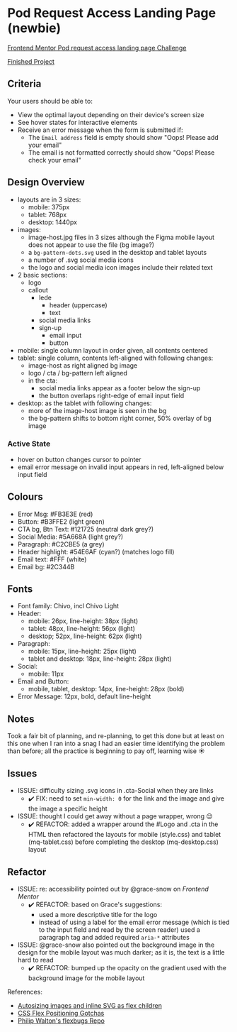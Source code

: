 # Pod Request Access Landing Page (newbie)

[Frontend Mentor Pod request access landing page Challenge](https://www.frontendmentor.io/challenges/pod-request-access-landing-page-eyTmdkLSG)

[Finished Project](https://janegca.github.io/fem-challenges/10-pod-request/index.html)

## Criteria

Your users should be able to:

- View the optimal layout depending on their device's screen size
- See hover states for interactive elements
- Receive an error message when the form is submitted if:
  - The `Email address` field is empty should show "Oops! Please add your email"
  - The email is not formatted correctly should show "Oops! Please check your
    email"

## Design Overview

- layouts are in 3 sizes:
  - mobile: 375px
  - tablet: 768px
  - desktop: 1440px
- images:
  - image-host.jpg files in 3 sizes although the Figma mobile layout does not
    appear to use the file (bg image?)
  - a `bg-pattern-dots.svg` used in the desktop and tablet layouts
  - a number of .svg social media icons
  - the logo and social media icon images include their related text
- 2 basic sections:
  - logo
  - callout
    - lede
      - header (uppercase)
      - text
    - social media links
    - sign-up
      - email input
      - button
- mobile: single column layout in order given, all contents centered
- tablet: single column, contents left-aligned with following changes:
  - image-host as right aligned bg image
  - logo / cta / bg-pattern left aligned
  - in the cta:
    - social media links appear as a footer below the sign-up
    - the button overlaps right-edge of email input field
- desktop: as the tablet with following changes:
  - more of the image-host image is seen in the bg
  - the bg-pattern shifts to bottom right corner, 50% overlay of bg image

### Active State

- hover on button changes cursor to pointer
- email error message on invalid input appears in red, left-aligned below input
  field

## Colours

- Error Msg: #FB3E3E (red)
- Button: #B3FFE2 (light green)
- CTA bg, Btn Text: #121725 (neutral dark grey?)
- Social Media: #5A668A (light grey?)
- Paragraph: #C2CBE5 (a grey)
- Header highlight: #54E6AF (cyan?) (matches logo fill)
- Email text: #FFF (white)
- Email bg: #2C344B

## Fonts

- Font family: Chivo, incl Chivo Light
- Header:
  - mobile: 26px, line-height: 38px (light)
  - tablet: 48px, line-height: 56px (light)
  - desktop; 52px, line-height: 62px (light)
- Paragraph:
  - mobile: 15px, line-height: 25px (light)
  - tablet and desktop: 18px, line-height: 28px (light)
- Social:
  - mobile: 11px
- Email and Button:
  - mobile, tablet, desktop: 14px, line-height: 28px (bold)
- Error Message: 12px, bold, default line-height

## Notes

Took a fair bit of planning, and re-planning, to get this done but at least on
this one when I ran into a snag I had an easier time identifying the problem
than before; all the practice is beginning to pay off, learning wise ☀️

## Issues

- ISSUE: difficulty sizing .svg icons in .cta-Social when they are links
  - ✔️ FIX: need to set `min-width: 0` for the link and the image and give the
    image a specific height
- ISSUE: thought I could get away without a page wrapper, wrong 😒
  - ✔️ REFACTOR: added a wrapper around the #Logo and .cta in the HTML then
    refactored the layouts for mobile (style.css) and tablet (mq-tablet.css)
    before completing the desktop (mq-desktop.css) layout

## Refactor

- ISSUE: re: accessibility pointed out by @grace-snow on _Frontend Mentor_
  - ✔️ REFACTOR: based on Grace's suggestions:
    - used a more descriptive title for the logo
    - instead of using a label for the email error message (which is tied to the
      input field and read by the screen reader) used a paragraph tag and added
      required `aria-*` attributes
- ISSUE: @grace-snow also pointed out the background image in the design for the
  mobile layout was much darker; as it is, the text is a little hard to read
  - ✔️ REFACTOR: bumped up the opacity on the gradient used with the background
    image for the mobile layout

References:

- [Autosizing images and inline SVG as flex children](https://github.com/philipwalton/flexbugs/issues/184)
- [CSS Flex Positioning Gotchas](https://medium.com/@gaurav5430/css-flex-positioning-gotchas-child-expands-to-more-than-the-width-allowed-by-the-parent-799c37428dd6)
- [Philip Walton's flexbugs Repo](https://github.com/philipwalton/flexbugs)
